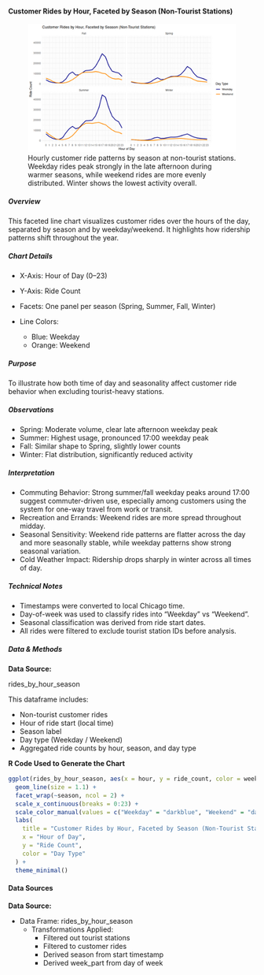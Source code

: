 #### Customer Rides by Hour, Faceted by Season (Non-Tourist Stations)

<figure class="float-right">
  <a href="../images/Non-Tourist_Customer_Ride_by_Hour_Faceted_by_Season.png" target="_blank" title="Select image to open full sized chart">
  <img src="../images/thumbnails/Non-Tourist_Customer_Ride_by_Hour_Faceted_by_Season.png" alt="Line chart showing hourly customer ride volumes at non-tourist stations, split by season and further separated by weekday and weekend. Clear afternoon peaks are visible on weekdays, especially in summer and fall.">
  </a>
  <figcaption>
  Hourly customer ride patterns by season at non-tourist stations. Weekday rides peak strongly in the late afternoon during warmer seasons, while weekend rides are more evenly distributed. Winter shows the lowest activity overall.
  </figcaption>
</figure>


##### Overview

This faceted line chart visualizes customer rides over the hours of the day, separated by season and by weekday/weekend. It highlights how ridership patterns shift throughout the year.

##### Chart Details

-  X-Axis: Hour of Day (0–23)
-  Y-Axis: Ride Count
-  Facets: One panel per season (Spring, Summer, Fall, Winter)

- Line Colors:
  -  Blue: Weekday
  -  Orange: Weekend

##### Purpose

To illustrate how both time of day and seasonality affect customer ride behavior when excluding tourist-heavy stations.

##### Observations

-  Spring: Moderate volume, clear late afternoon weekday peak
-  Summer: Highest usage, pronounced 17:00 weekday peak
-  Fall: Similar shape to Spring, slightly lower counts
-  Winter: Flat distribution, significantly reduced activity

##### Interpretation

-  Commuting Behavior: Strong summer/fall weekday peaks around 17:00 suggest commuter-driven use, especially among customers using the system for one-way travel from work or transit.
-  Recreation and Errands: Weekend rides are more spread throughout midday.
-  Seasonal Sensitivity: Weekend ride patterns are flatter across the day and more seasonally stable, while weekday patterns show strong seasonal variation.
-  Cold Weather Impact: Ridership drops sharply in winter across all times of day.

##### Technical Notes

- Timestamps were converted to local Chicago time.
- Day-of-week was used to classify rides into “Weekday” vs “Weekend”.
- Seasonal classification was derived from ride start dates.
- All rides were filtered to exclude tourist station IDs before analysis.

##### Data & Methods

**Data Source:**

rides_by_hour_season

This dataframe includes:

-  Non-tourist customer rides
-  Hour of ride start (local time)
-  Season label
-  Day type (Weekday / Weekend)
-  Aggregated ride counts by hour, season, and day type

**R Code Used to Generate the Chart**

```r
ggplot(rides_by_hour_season, aes(x = hour, y = ride_count, color = week_part)) +
  geom_line(size = 1.1) +
  facet_wrap(~season, ncol = 2) +
  scale_x_continuous(breaks = 0:23) +
  scale_color_manual(values = c("Weekday" = "darkblue", "Weekend" = "darkorange")) +
  labs(
    title = "Customer Rides by Hour, Faceted by Season (Non-Tourist Stations)",
    x = "Hour of Day",
    y = "Ride Count",
    color = "Day Type"
  ) +
  theme_minimal()
```

#### Data Sources
**Data Source:**
- Data Frame: rides_by_hour_season
  - Transformations Applied:
    - Filtered out tourist stations
    - Filtered to customer rides
    - Derived season from start timestamp
    - Derived week_part from day of week

<br style="clear: both;"></br>

